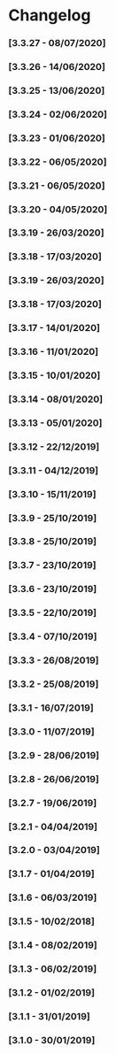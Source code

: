 # Changelog

### [3.3.27 - 08/07/2020]
### [3.3.26 - 14/06/2020]
### [3.3.25 - 13/06/2020]
### [3.3.24 - 02/06/2020]
### [3.3.23 - 01/06/2020]
### [3.3.22 - 06/05/2020]
### [3.3.21 - 06/05/2020]
### [3.3.20 - 04/05/2020]
### [3.3.19 - 26/03/2020]
### [3.3.18 - 17/03/2020]
### [3.3.19 - 26/03/2020]
### [3.3.18 - 17/03/2020]
### [3.3.17 - 14/01/2020]
### [3.3.16 - 11/01/2020]
### [3.3.15 - 10/01/2020]
### [3.3.14 - 08/01/2020]
### [3.3.13 - 05/01/2020]
### [3.3.12 - 22/12/2019]
### [3.3.11 - 04/12/2019]
### [3.3.10 - 15/11/2019]
### [3.3.9 - 25/10/2019]
### [3.3.8 - 25/10/2019]
### [3.3.7 - 23/10/2019]
### [3.3.6 - 23/10/2019]
### [3.3.5 - 22/10/2019]
### [3.3.4 - 07/10/2019]
### [3.3.3 - 26/08/2019]
### [3.3.2 - 25/08/2019]
### [3.3.1 - 16/07/2019]
### [3.3.0 - 11/07/2019]
### [3.2.9 - 28/06/2019]
### [3.2.8 - 26/06/2019]
### [3.2.7 - 19/06/2019]
### [3.2.1 - 04/04/2019]
### [3.2.0 - 03/04/2019]
### [3.1.7 - 01/04/2019]
### [3.1.6 - 06/03/2019]
### [3.1.5 - 10/02/2018]
### [3.1.4 - 08/02/2019]
### [3.1.3 - 06/02/2019]
### [3.1.2 - 01/02/2019]
### [3.1.1 - 31/01/2019]
### [3.1.0 - 30/01/2019]

